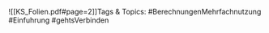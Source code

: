 
![[KS_Folien.pdf#page=2]]Tags & Topics:
   #BerechnungenMehrfachnutzung
   #Einfuhrung
   #gehtsVerbinden
